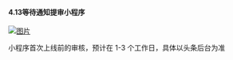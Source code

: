 #### 4.13等待通知提审小程序

[![图片](http://qrs.3l7c.com/shareyou/doc/pro/6feb8257-d0e5-4d27-a43d-ca0de967ecf9.056.png "图片")](http://qrs.3l7c.com/shareyou/doc/pro/6feb8257-d0e5-4d27-a43d-ca0de967ecf9.056.png)

小程序首次上线前的审核，预计在 1-3 个工作日，具体以头条后台为准